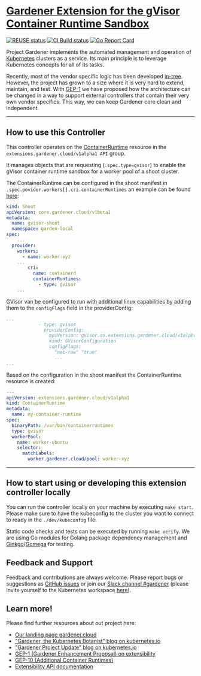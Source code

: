 # [Gardener Extension for the gVisor Container Runtime Sandbox](https://gardener.cloud)

[![REUSE status](https://api.reuse.software/badge/github.com/gardener/gardener-extension-runtime-gvisor)](https://api.reuse.software/info/github.com/gardener/gardener-extension-runtime-gvisor)
[![CI Build status](https://concourse.ci.gardener.cloud/api/v1/teams/gardener/pipelines/gardener-extension-runtime-gvisor-master/jobs/master-head-update-job/badge)](https://concourse.ci.gardener.cloud/teams/gardener/pipelines/gardener-extension-runtime-gvisor-master/jobs/master-head-update-job)
[![Go Report Card](https://goreportcard.com/badge/github.com/gardener/gardener-extension-runtime-gvisor)](https://goreportcard.com/report/github.com/gardener/gardener-extension-runtime-gvisor)

Project Gardener implements the automated management and operation of [Kubernetes](https://kubernetes.io/) clusters as a service. Its main principle is to leverage Kubernetes concepts for all of its tasks.

Recently, most of the vendor specific logic has been developed [in-tree](https://github.com/gardener/gardener). However, the project has grown to a size where it is very hard to extend, maintain, and test. With [GEP-1](https://github.com/gardener/gardener/blob/master/docs/proposals/01-extensibility.md) we have proposed how the architecture can be changed in a way to support external controllers that contain their very own vendor specifics. This way, we can keep Gardener core clean and independent.

---

## How to use this Controller

This controller operates on the [ContainerRuntime](https://github.com/gardener/gardener/blob/master/docs/extensions/resources/containerruntime.md) resource in the `extensions.gardener.cloud/v1alpha1 API` group.

It manages objects that are requesting (`.spec.type=gvisor`) to enable the gVisor container runtime sandbox for a worker pool of a shoot cluster.

The ContainerRuntime can be configured in the shoot manifest in `.spec.povider.workers[].cri.containerRuntimes` an example can be found [here](example/shoot.yaml):

```yaml
kind: Shoot
apiVersion: core.gardener.cloud/v1beta1
metadata:
  name: gvisor-shoot
  namespace: garden-local
spec:
    ...
  provider:
    workers:
      - name: worker-xyz
    ...
        cri:
          name: containerd
          containerRuntimes:
            - type: gvisor
    ...
```

GVisor van be configured to run with additional linux capabilities by adding them to the `configFlags` field in the providerConfig:

```yaml
...
            - type: gvisor
              providerConfig:
                apiVersion: gvisor.os.extensions.gardener.cloud/v1alpha1
                kind: GVisorConfiguration
                configFlags:
                  "net-raw" "true"
                  ...
...
```

Based on the configuration in the shoot manifest the ContainerRuntime resource is created:

```yaml
---
apiVersion: extensions.gardener.cloud/v1alpha1
kind: ContainerRuntime
metadata:
  name: my-container-runtime
spec:
  binaryPath: /var/bin/containerruntimes
  type: gvisor
  workerPool:
    name: worker-ubuntu
    selector:
      matchLabels:
        worker.gardener.cloud/pool: worker-xyz
```

---

## How to start using or developing this extension controller locally

You can run the controller locally on your machine by executing `make start`. Please make sure to have the kubeconfig to the cluster you want to connect to ready in the `./dev/kubeconfig` file.

Static code checks and tests can be executed by running `make verify`. We are using Go modules for Golang package dependency management and [Ginkgo](https://github.com/onsi/ginkgo)/[Gomega](https://github.com/onsi/gomega) for testing.

## Feedback and Support

Feedback and contributions are always welcome. Please report bugs or suggestions as [GitHub issues](https://github.com/gardener/gardener-extension-runtime-gvisor/issues) or join our [Slack channel #gardener](https://kubernetes.slack.com/messages/gardener) (please invite yourself to the Kubernetes workspace [here](http://slack.k8s.io)).

## Learn more!

Please find further resources about out project here:

- [Our landing page gardener.cloud](https://gardener.cloud/)
- ["Gardener, the Kubernetes Botanist" blog on kubernetes.io](https://kubernetes.io/blog/2018/05/17/gardener/)
- ["Gardener Project Update" blog on kubernetes.io](https://kubernetes.io/blog/2019/12/02/gardener-project-update/)
- [GEP-1 (Gardener Enhancement Proposal) on extensibility](https://github.com/gardener/gardener/blob/master/docs/proposals/01-extensibility.md)
- [GEP-10 (Additional Container Runtimes)](https://github.com/gardener/gardener/blob/master/docs/proposals/10-shoot-additional-container-runtimes.md)
- [Extensibility API documentation](https://github.com/gardener/gardener/tree/master/docs/extensions)
